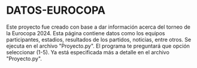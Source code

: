 # DATOS-EUROCOPA
Este proyecto fue creado con base a dar información acerca del torneo de la Eurocopa 2024. Esta página contiene datos como los equipos participantes, estadios, resultados de los partidos, noticias, entre otros.
Se ejecuta en el archivo "Proyecto.py". El programa te preguntará que opción seleccionar (1-5). Ya está especificada más a detalle en el archivo "Proyecto.py". 
